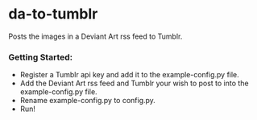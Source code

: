 da-to-tumblr
====
Posts the images in a Deviant Art rss feed to Tumblr.
### Getting Started:
 * Register a Tumblr api key and add it to the example-config.py file.
 * Add the Deviant Art rss feed and Tumblr your wish to post to into the example-config.py file.  
 * Rename example-config.py to config.py.
 * Run!